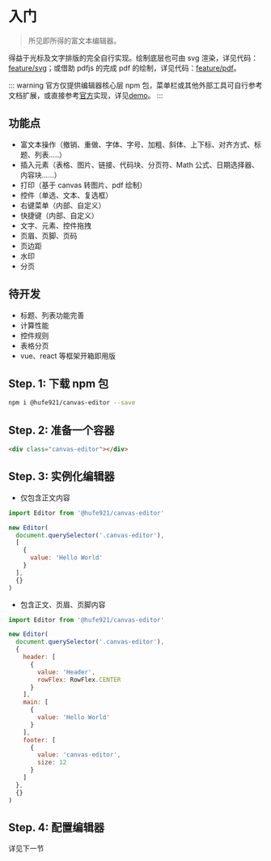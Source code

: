 # 入门

> 所见即所得的富文本编辑器。

得益于光标及文字排版的完全自行实现。绘制底层也可由 svg 渲染，详见代码：[feature/svg](https://github.com/Hufe921/canvas-editor/tree/feature/svg)；或借助 pdfjs 的完成 pdf 的绘制，详见代码：[feature/pdf](https://github.com/Hufe921/canvas-editor/tree/feature/pdf)。

::: warning
官方仅提供编辑器核心层 npm 包，菜单栏或其他外部工具可自行参考文档扩展，或直接参考[官方](https://github.com/Hufe921/canvas-editor)实现，详见[demo](https://hufe.club/canvas-editor/)。
:::

## 功能点

- 富文本操作（撤销、重做、字体、字号、加粗、斜体、上下标、对齐方式、标题、列表.....）
- 插入元素（表格、图片、链接、代码块、分页符、Math 公式、日期选择器、内容块......）
- 打印（基于 canvas 转图片、pdf 绘制）
- 控件（单选、文本、复选框）
- 右键菜单（内部、自定义）
- 快捷键（内部、自定义）
- 文字、元素、控件拖拽
- 页眉、页脚、页码
- 页边距
- 水印
- 分页

## 待开发

- 标题、列表功能完善
- 计算性能
- 控件规则
- 表格分页
- vue、react 等框架开箱即用版

## Step. 1: 下载 npm 包

```sh
npm i @hufe921/canvas-editor --save
```

## Step. 2: 准备一个容器

```html
<div class="canvas-editor"></div>
```

## Step. 3: 实例化编辑器

- 仅包含正文内容

```javascript
import Editor from '@hufe921/canvas-editor'

new Editor(
  document.querySelector('.canvas-editor'),
  [
    {
      value: 'Hello World'
    }
  ],
  {}
)
```

- 包含正文、页眉、页脚内容

```javascript
import Editor from '@hufe921/canvas-editor'

new Editor(
  document.querySelector('.canvas-editor'),
  {
    header: [
      {
        value: 'Header',
        rowFlex: RowFlex.CENTER
      }
    ],
    main: [
      {
        value: 'Hello World'
      }
    ],
    footer: [
      {
        value: 'canvas-editor',
        size: 12
      }
    ]
  },
  {}
)
```

## Step. 4: 配置编辑器

详见下一节
